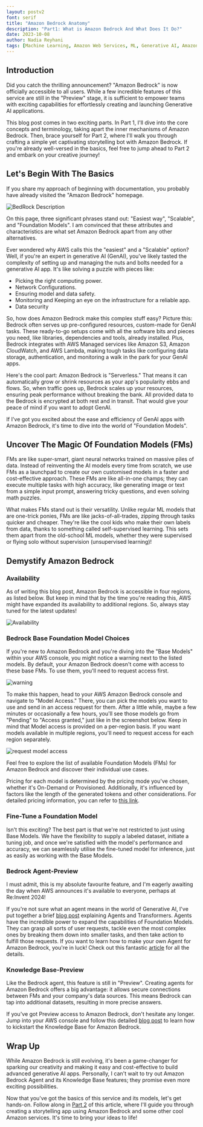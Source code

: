 ```yaml
---
layout: postv2
font: serif
title: "Amazon Bedrock Anatomy"
description: "Part1: What is Amazon Bedrock And What Does It Do?"
date: 2023-10-08
author: Nadia Reyhani
tags: [Machine Learning, Amazon Web Services, ML, Generative AI, Amazon Bedrock, AWS]
---
```


## Introduction

Did you catch the thrilling announcement? "Amazon Bedrock" is now officially accessible to all users. While a few incredible features of this service are still in the "Preview" stage, it is sufficient to empower teams with exciting capabilities for effortlessly creating and launching Generative AI applications.

This blog post comes in two exciting parts. In Part 1, I'll dive into the core concepts and terminology, taking apart the inner mechanisms of Amazon Bedrock. Then, brace yourself for Part 2, where I'll walk you through crafting a simple yet captivating storytelling bot with Amazon Bedrock. If you're already well-versed in the basics, feel free to jump ahead to Part 2 and embark on your creative journey! 


## Let's Begin With The Basics

If you share my approach of beginning with documentation, you probably have already visited the "Amazon Bedrock" homepage.

![BedRock Description](/img/bedrock/bedrock_home_page.png)

 On this page, three significant phrases stand out: "Easiest way", "Scalable", and "Foundation Models". I am convinced that these attributes and characteristics are what set Amazon Bedrock apart from any other alternatives.

Ever wondered why AWS calls this the "easiest" and a "Scalable" option? Well, if you're an expert in generative AI (GenAI), you've likely tasted the complexity of setting up and managing the nuts and bolts needed for a generative AI app. It's like solving a puzzle with pieces like:

- Picking the right computing power.
- Network Configurations.
- Ensuring model and data safety.
- Monitoring and Keeping an eye on the infrastructure for a reliable app.
- Data security

So, how does Amazon Bedrock make this complex stuff easy? Picture this: Bedrock often serves up pre-configured resources, custom-made for GenAI tasks. These ready-to-go setups come with all the software bits and pieces you need, like libraries, dependencies and tools, already installed. Plus, Bedrock integrates with AWS Managed services like Amazon S3, Amazon CloudWatch, and AWS Lambda, making tough tasks like configuring data storage, authentication, and monitoring a walk in the park for your GenAI apps.

Here's the cool part: Amazon Bedrock is "Serverless." That means it can automatically grow or shrink resources as your app's popularity ebbs and flows. So, when traffic goes up, Bedrock scales up your resources, ensuring peak performance without breaking the bank. All provided data to the Bedrock is encrypted at both rest and in transit. That would give your peace of mind if you want to adopt GenAI.

If I've got you excited about the ease and efficiency of GenAI apps with Amazon Bedrock, it's time to dive into the world of "Foundation Models".

## Uncover The Magic Of Foundation Models (FMs)

FMs are like super-smart, giant neural networks trained on massive piles of data. Instead of reinventing the AI models every time from scratch, we use FMs as a launchpad to create our own customised models in a faster and cost-effective approach. These FMs are like all-in-one champs; they can execute multiple tasks with high accuracy, like generating image or text from a simple input prompt, answering tricky questions, and even solving math puzzles. 

What makes FMs stand out is their versatility. Unlike regular ML models that are one-trick ponies, FMs are like jacks-of-all-trades, zipping through tasks quicker and cheaper. They're like the cool kids who make their own labels from data, thanks to something called self-supervised learning. This sets them apart from the old-school ML models, whether they were supervised or flying solo without supervision (unsupervised learning)!

## Demystify Amazon Bedrock

### Availability

As of writing this blog post, Amazon Bedrock is accessible in four regions, as listed below. But keep in mind that by the time you're reading this, AWS might have expanded its availability to additional regions. So, always stay tuned for the latest updates!

![Availability](/img/bedrock/region_availability.png)


### Bedrock Base Foundation Model Choices

If you're new to Amazon Bedrock and you're diving into the "Base Models" within your AWS console, you might notice a warning next to the listed models. By default, your Amazon Bedrock doesn't come with access to these base FMs. To use them, you'll need to request access first.

![warning](/img/bedrock/access_models.png)

To make this happen, head to your AWS Amazon Bedrock console and navigate to "Model Access." There, you can pick the models you want to use and send in an access request for them. After a little while, maybe a few minutes or occasionally a few hours, you'll see those models go from "Pending" to "Access granted," just like in the screenshot below. Keep in mind that Model access is provided on a per-region basis. If you want models available in multiple regions, you'll need to request access for each region separately.

![request model access](/img/bedrock/request_access.png)

Feel free to explore the list of available Foundation Models (FMs) for Amazon Bedrock and discover their individual use cases. 

Pricing for each model is determined by the pricing mode you've chosen, whether it's On-Demand or Provisioned. Additionally, it's influenced by factors like the length of the generated tokens and other considerations. For detailed pricing information, you can refer to [this link](https://aws.amazon.com/bedrock/pricing/).

### Fine-Tune a Foundation Model

Isn't this exciting? The best part is that we're not restricted to just using Base Models. We have the flexibility to supply a labeled dataset, initiate a tuning job, and once we're satisfied with the model's performance and accuracy, we can seamlessly utilise the fine-tuned model for inference, just as easily as working with the Base Models.

### Bedrock Agent-Preview

I must admit, this is my absolute favourite feature, and I'm eagerly awaiting the day when AWS announces it's available to everyone, perhaps at Re:Invent 2024!

If you're not sure what an agent means in the world of Generative AI, I've put together a brief [blog post](https://blog.mechanicalrock.io/2023/07/04/LLM-Transformers.html) explaining Agents and Transformers. Agents have the incredible power to expand the capabilities of Foundation Models. They can grasp all sorts of user requests, tackle even the most complex ones by breaking them down into smaller tasks, and then take action to fulfill those requests. If you want to learn how to make your own Agent for Amazon Bedrock, you're in luck! Check out this fantastic [article](https://aws.amazon.com/blogs/aws/preview-enable-foundation-models-to-complete-tasks-with-agents-for-amazon-bedrock/) for all the details.

### Knowledge Base-Preview

Like the Bedrock agent, this feature is still in "Preview". Creating agents for Amazon Bedrock offers a big advantage: it allows secure connections between FMs and your company's data sources. This means Bedrock can tap into additional datasets, resulting in more precise answers.

If you've got Preview access to Amazon Bedrock, don't hesitate any longer. Jump into your AWS console and follow this detailed [blog post](https://aws.amazon.com/blogs/aws/preview-connect-foundation-models-to-your-company-data-sources-with-agents-for-amazon-bedrock/) to learn how to kickstart the Knowledge Base for Amazon Bedrock.

## Wrap Up

While Amazon Bedrock is still evolving, it's been a game-changer for sparking our creativity and making it easy and cost-effective to build advanced generative AI apps. Personally, I can't wait to try out Amazon Bedrock Agent and its Knowledge Base features; they promise even more exciting possibilities.

Now that you've got the basics of this service and its models, let's get hands-on. Follow along in [Part 2]() of this article, where I'll guide you through creating a storytelling app using Amazon Bedrock and some other cool Amazon services. It's time to bring your ideas to life!